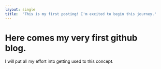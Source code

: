 ```yaml
---
layout: single
title:  "This is my first posting! I'm excited to begin this journey."
---
```


# Here comes my very first github blog.

I will put all my effort into getting used to this concept. 
